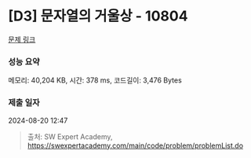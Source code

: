 # [D3] 문자열의 거울상 - 10804 

[문제 링크](https://swexpertacademy.com/main/code/problem/problemDetail.do?contestProbId=AXTC0x16D8EDFASe) 

### 성능 요약

메모리: 40,204 KB, 시간: 378 ms, 코드길이: 3,476 Bytes

### 제출 일자

2024-08-20 12:47



> 출처: SW Expert Academy, https://swexpertacademy.com/main/code/problem/problemList.do